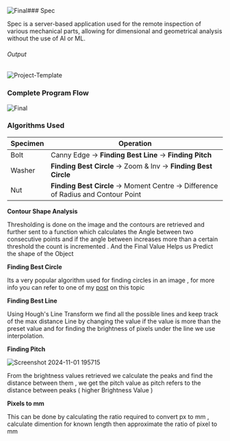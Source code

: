 ![Final](https://github.com/user-attachments/assets/74c67b0d-d171-4efe-904b-aa28ff9af8a7)### Spec

Spec is a server-based application used for the remote inspection of various mechanical parts, allowing for dimensional and geometrical analysis without the use of AI or ML.

###### Output 

![Project-Template](https://github.com/user-attachments/assets/bdbcb3fe-c95d-483f-b435-e8d830229d61)

### Complete Program Flow

![Final](https://github.com/user-attachments/assets/823fe14f-f279-4a7f-85d4-67880b0e551d)

### Algorithms Used 

|  Specimen | Operation  |
| ------------ | ------------ |
|  Bolt |   Canny Edge -> **Finding Best Line** -> **Finding Pitch** |
|   Washer |   **Finding Best Circle** -> Zoom & Inv -> **Finding Best Circle** | 
|   Nut |  **Finding Best Circle** -> Moment Centre -> Difference of Radius and Contour Point |

**Contour Shape Analysis**

Thresholding is done on the image and the contours are retrieved and further sent to a function which calculates the Angle between two consecutive points and if the angle between increases more than a certain threshold the  count is incremented . And the Final Value Helps us Predict the shape of the Object


**Finding Best Circle**

Its a very popular algorithm used for finding circles in an image , for more info you can refer to one of my [post](https://www.linkedin.com/posts/sadx2k5_houghs-circle-transform-activity-7230532969671577600-5Jy0) on this topic

**Finding Best Line**

Using Hough's Line Transform we find all the possible lines and keep track of the max distance Line by changing the value if the value is more than the preset value and for finding the brightness of pixels under the line we use interpolation. 

**Finding Pitch**

![Screenshot 2024-11-01 195715](https://github.com/user-attachments/assets/0ac968d8-a8d0-4f19-b34f-84d68fcdec5d)

From the brightness values retrieved we calculate the peaks and find the distance between them , we get the pitch value as pitch refers to the distance between peaks ( higher Brightness Value )

**Pixels to mm**

This can be done by calculating the ratio required to convert px to mm , calculate dimention for known  length then approximate the ratio of pixel to mm
